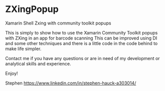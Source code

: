 # ZXingPopup
Xamarin Shell Zxing with  community toolkit popups

This is simply to show how to use the Xamarin Community Toolkit popups with ZXing in an app for barcode scanning 
This can be improved using DI and some other techniques and there is a little code in the code behind to make life simpler.

Contact me if you have any questions or are in need of my development or analytical skills and experience.

Enjoy!

Stephen
https://www.linkedin.com/in/stephen-hauck-a303014/

